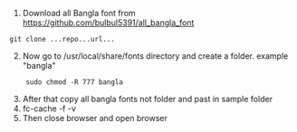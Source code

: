 1. Download all Bangla font from https://github.com/bulbul5391/all_bangla_font
```
git clone ...repo...url...
```
2. Now go to /usr/local/share/fonts directory and create a folder. example "bangla"
``` sudo mkdir bangla
    sudo chmod -R 777 bangla
```    
3. After that copy all bangla fonts not folder and past in sample folder
4. fc-cache -f -v
5. Then close browser and open browser

